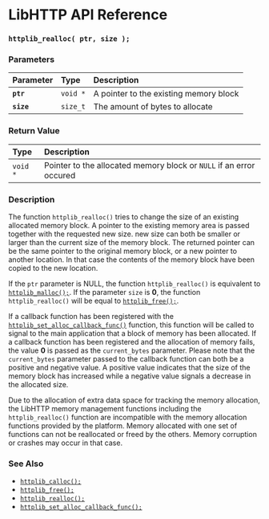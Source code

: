 # LibHTTP API Reference

### `httplib_realloc( ptr, size );`

### Parameters

| Parameter | Type | Description |
| :--- | :--- | :--- |
|**`ptr`**|`void *`|A pointer to the existing memory block|
|**`size`**|`size_t`|The amount of bytes to allocate|

### Return Value

| Type | Description |
| :--- | :--- |
|`void *`|Pointer to the allocated memory block or `NULL` if an error occured|

### Description

The function `httplib_realloc()` tries to change the size of an existing allocated memory block. A pointer to the existing memory area is passed together with the requested new size. new size can both be smaller or larger than the current size of the memory block. The returned pointer can be the same pointer to the original memory block, or a new pointer to another location. In that case the contents of the memory block have been copied to the new location.

If the `ptr` parameter is NULL, the function `httplib_realloc()` is equivalent to [`httplib_malloc();`](httplib_malloc.md). If the parameter `size` is **0**, the function `httplib_realloc()` will be equal to [`httplib_free();`](httplib_free.md).

If a callback function has been registered with the [`httplib_set_alloc_callback_func()`](httplib_set_alloc_callback_func.md) function, this function will be called to signal to the main application that a block of memory has been allocated. If a callback function has been registered and the allocation of memory fails, the value **0** is passed as the `current_bytes` parameter. Please note that the `current_bytes` parameter passed to the callback function can both be a positive and negative value. A positive value indicates that the size of the memory block has increased while a negative value signals a decrease in the allocated size.

Due to the allocation of extra data space for tracking the memory allocation, the LibHTTP memory management functions including the `httplib_realloc()` function are incompatible with the memory allocation functions provided by the platform. Memory allocated with one set of functions can not be reallocated or freed by the others. Memory corruption or crashes may occur in that case.

### See Also

* [`httplib_calloc();`](httplib_calloc.md)
* [`httplib_free();`](httplib_free.md)
* [`httplib_realloc();`](httplib_malloc.md)
* [`httplib_set_alloc_callback_func();`](httplib_set_alloc_callback_func.md)
